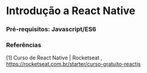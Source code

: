 # Introdução a React Native
### Pré-requisitos: Javascript/ES6
### Referências
[1] Curso de React Native | Rocketseat , https://rocketseat.com.br/starter/curso-gratuito-reactjs
